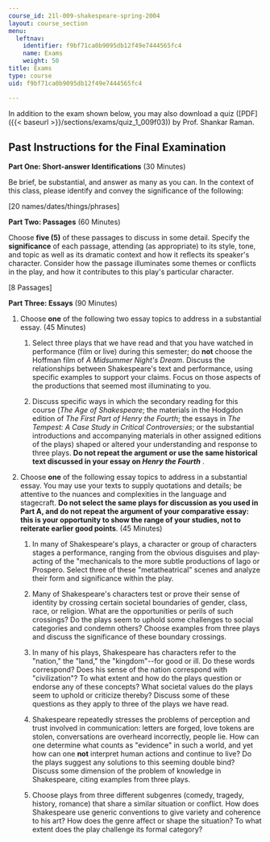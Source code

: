 ```yaml
---
course_id: 21l-009-shakespeare-spring-2004
layout: course_section
menu:
  leftnav:
    identifier: f9bf71ca0b9095db12f49e7444565fc4
    name: Exams
    weight: 50
title: Exams
type: course
uid: f9bf71ca0b9095db12f49e7444565fc4

---
```


In addition to the exam shown below, you may also download a quiz ([PDF]({{< baseurl >}}/sections/exams/quiz_1_009f03)) by Prof. Shankar Raman.

Past Instructions for the Final Examination
-------------------------------------------

**Part One: Short-answer Identifications** (30 Minutes)

Be brief, be substantial, and answer as many as you can. In the context of this class, please identify and convey the significance of the following:

\[20 names/dates/things/phrases\]

**Part Two: Passages** (60 Minutes)

Choose **five (5)** of these passages to discuss in some detail. Specify the **significance** of each passage, attending (as appropriate) to its style, tone, and topic as well as its dramatic context and how it reflects its speaker's character. Consider how the passage illuminates some themes or conflicts in the play, and how it contributes to this play's particular character.

\[8 Passages\]

**Part Three: Essays** (90 Minutes)

1.  Choose **one** of the following two essay topics to address in a substantial essay. (45 Minutes)  
      
    1.  Select three plays that we have read and that you have watched in performance (film or live) during this semester; do **not** choose the Hoffman film of _A Midsummer Night's Dream_. Discuss the relationships between Shakespeare's text and performance, using specific examples to support your claims. Focus on those aspects of the productions that seemed most illuminating to you.  
        
    2.  Discuss specific ways in which the secondary reading for this course (_The Age of Shakespeare_; the materials in the Hodgdon edition of _The First Part of Henry the Fourth_; the essays in _The Tempest: A Case Study in Critical Controversies_; or the substantial introductions and accompanying materials in other assigned editions of the plays) shaped or altered your understanding and response to three plays. **Do not repeat the argument or use the same historical text discussed in your essay on _Henry the Fourth_** .  
        
2.  Choose **one** of the following essay topics to address in a substantial essay. You may use your texts to supply quotations and details; be attentive to the nuances and complexities in the language and stagecraft. **Do not select the same plays for discussion as you used in Part A, and do not repeat the argument of your comparative essay: this is your opportunity to show the range of your studies, not to reiterate earlier good points**. (45 Minutes)  
      
    1.  In many of Shakespeare's plays, a character or group of characters stages a performance, ranging from the obvious disguises and play-acting of the "mechanicals to the more subtle productions of Iago or Prospero. Select three of these "metatheatrical" scenes and analyze their form and significance within the play.  
        
    2.  Many of Shakespeare's characters test or prove their sense of identity by crossing certain societal boundaries of gender, class, race, or religion. What are the opportunities or perils of such crossings? Do the plays seem to uphold some challenges to social categories and condemn others? Choose examples from three plays and discuss the significance of these boundary crossings.  
        
    3.  In many of his plays, Shakespeare has characters refer to the "nation," the "land," the "kingdom"--for good or ill. Do these words correspond? Does his sense of the nation correspond with "civilization"? To what extent and how do the plays question or endorse any of these concepts? What societal values do the plays seem to uphold or criticize thereby? Discuss some of these questions as they apply to three of the plays we have read.  
        
    4.  Shakespeare repeatedly stresses the problems of perception and trust involved in communication: letters are forged, love tokens are stolen, conversations are overheard incorrectly, people lie. How can one determine what counts as "evidence" in such a world, and yet how can one **not** interpret human actions and continue to live? Do the plays suggest any solutions to this seeming double bind? Discuss some dimension of the problem of knowledge in Shakespeare, citing examples from three plays.  
        
    5.  Choose plays from three different subgenres (comedy, tragedy, history, romance) that share a similar situation or conflict. How does Shakespeare use generic conventions to give variety and coherence to his art? How does the genre affect or shape the situation? To what extent does the play challenge its formal category?